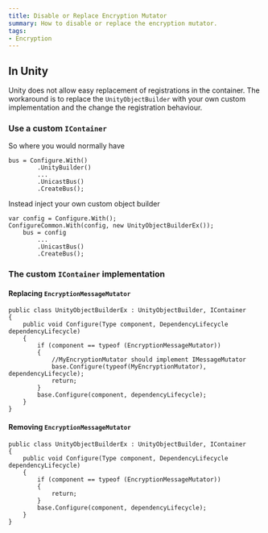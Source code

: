 ```yaml
---
title: Disable or Replace Encryption Mutator
summary: How to disable or replace the encryption mutator.
tags:
- Encryption
---
```



## In Unity

Unity does not allow easy replacement of registrations in the container. The workaround is to replace the `UnityObjectBuilder` with your own custom implementation and the change the registration behaviour.

### Use a custom `IContainer`

So where you would normally have 

    bus = Configure.With()
            .UnityBuilder()
            ...
            .UnicastBus()
            .CreateBus();

Instead inject your own custom object builder

    var config = Configure.With();
    ConfigureCommon.With(config, new UnityObjectBuilderEx());
        bus = config
            ...
            .UnicastBus()
            .CreateBus();

### The custom `IContainer` implementation

#### Replacing `EncryptionMessageMutator`

```
public class UnityObjectBuilderEx : UnityObjectBuilder, IContainer
{
    public void Configure(Type component, DependencyLifecycle dependencyLifecycle)
    {
        if (component == typeof (EncryptionMessageMutator))
        {
			//MyEncryptionMutator should implement IMessageMutator
            base.Configure(typeof(MyEncryptionMutator), dependencyLifecycle);
            return;
        }
        base.Configure(component, dependencyLifecycle);
    }
}
```


#### Removing `EncryptionMessageMutator`

```
public class UnityObjectBuilderEx : UnityObjectBuilder, IContainer
{
    public void Configure(Type component, DependencyLifecycle dependencyLifecycle)
    {
        if (component == typeof (EncryptionMessageMutator))
        {
            return;
        }
        base.Configure(component, dependencyLifecycle);
    }
}
```